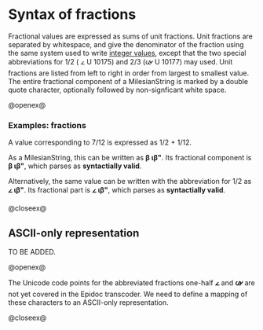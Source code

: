 # Syntax of fractions #

Fractional values are expressed as sums of unit fractions.  Unit fractions are separated by whitespace, and give the denominator of the fraction using the same system used to write [integer values](MilesianIntegerSyntax.html), except that the two special abbreviations for 1/2 ( 𐅵 U 10175) and 2/3 (𐅷 U 10177) may used.  Unit fractions are listed from left to right in order from largest to smallest value.  The entire fractional component of a MilesianString is marked by a double quote character, optionally followed by non-signficant white space.







@openex@

### Examples: fractions

A value corresponding to 7/12 is expressed as 1/2 + 1/12.

As a MilesianString, this can be written as <strong concordion:set="#fract1">β ιβ"</strong>.  Its fractional component is <strong concordion:assertEquals="getFractionPart(#fract1)">β ιβ"</strong>, 
which parses as <strong concordion:assertTrue="isValid(#fract1)">syntactially valid</strong>.

Alternatively, the same value can be written with the abbreviation for 1/2 as 
<strong concordion:set="#abbr">𐅵 ιβ"</strong>.  Its
fractional part is 
<strong concordion:assertEquals="getFractionPart(#abbr)">𐅵 ιβ"</strong>,
which parses as <strong concordion:assertTrue="isValid(#abbr)">syntactially valid</strong>.




@closeex@


## ASCII-only representation ##

TO BE ADDED.

@openex@

The Unicode code points for the abbreviated fractions one-half
<strong concordion:set="#half">𐅵</strong> 
and <strong concordion:set="#twothirds">𐅷</strong>
are not yet covered in the Epidoc transcoder.  We need to define 
a mapping of these characters to an ASCII-only representation.

@closeex@